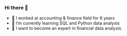 ### Hi there 👋
- 🔭 I worked at accounting & finance field for 6 years
- 🌱 I’m currently learning SQL and Python data analysis
- 👯 I want to become an expert in financial data analysis.

<!--
**jhleeatl/jhleeatl** is a ✨ _special_ ✨ repository because its `README.md` (this file) appears on your GitHub profile.

Here are some ideas to get you started:

- 🔭 I’m currently working on ...
- 🌱 I’m currently learning SQL and Python data analysis
- 👯 I’m looking to collaborate on ...
- 🤔 I’m looking for help with ...
- 💬 Ask me about ...
- 📫 How to reach me: ...
- 😄 Pronouns: ...
- ⚡ Fun fact: ...
-->
